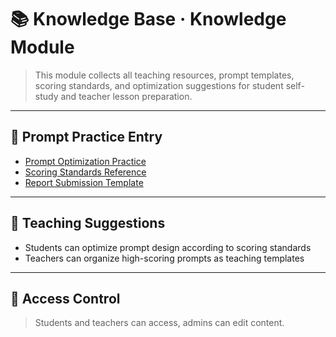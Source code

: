 # 📚 Knowledge Base · Knowledge Module

> This module collects all teaching resources, prompt templates, scoring standards, and optimization suggestions for student self-study and teacher lesson preparation.

---

## 📘 Prompt Practice Entry

- [Prompt Optimization Practice](/en/modules/exercises-prompts.md)
- [Scoring Standards Reference](/en/modules/prompt-scoring.md)
- [Report Submission Template](/en/modules/prompt-eval-report.md)

---

## 🧠 Teaching Suggestions

- Students can optimize prompt design according to scoring standards
- Teachers can organize high-scoring prompts as teaching templates

---

## 🔐 Access Control

> Students and teachers can access, admins can edit content.
